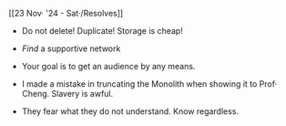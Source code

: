 [[23 Nov· '24 - Sat·/Resolves]]
- Do not delete! Duplicate! Storage is cheap!
- _Find_ a supportive network
- Your goal is to get an audience by any means.

- I made a mistake in truncating the Monolith when showing it to Prof· Cheng. Slavery is awful.
- They fear what they do not understand. Know regardless.